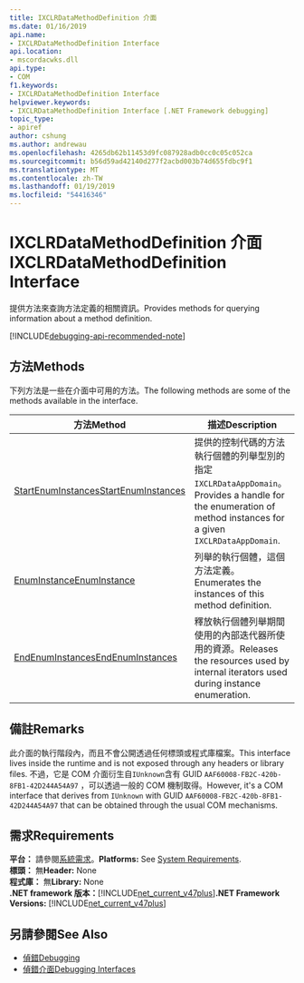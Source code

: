 ```yaml
---
title: IXCLRDataMethodDefinition 介面
ms.date: 01/16/2019
api.name:
- IXCLRDataMethodDefinition Interface
api.location:
- mscordacwks.dll
api.type:
- COM
f1.keywords:
- IXCLRDataMethodDefinition Interface
helpviewer.keywords:
- IXCLRDataMethodDefinition Interface [.NET Framework debugging]
topic_type:
- apiref
author: cshung
ms.author: andrewau
ms.openlocfilehash: 4265db62b11453d9fc087928adb0cc0c05c052ca
ms.sourcegitcommit: b56d59ad42140d277f2acbd003b74d655fdbc9f1
ms.translationtype: MT
ms.contentlocale: zh-TW
ms.lasthandoff: 01/19/2019
ms.locfileid: "54416346"
---
```

# <a name="ixclrdatamethoddefinition-interface"></a><span data-ttu-id="2c4bc-102">IXCLRDataMethodDefinition 介面</span><span class="sxs-lookup"><span data-stu-id="2c4bc-102">IXCLRDataMethodDefinition Interface</span></span>

<span data-ttu-id="2c4bc-103">提供方法來查詢方法定義的相關資訊。</span><span class="sxs-lookup"><span data-stu-id="2c4bc-103">Provides methods for querying information about a method definition.</span></span>

[!INCLUDE[debugging-api-recommended-note](../../../../includes/debugging-api-recommended-note.md)]

## <a name="methods"></a><span data-ttu-id="2c4bc-104">方法</span><span class="sxs-lookup"><span data-stu-id="2c4bc-104">Methods</span></span>

<span data-ttu-id="2c4bc-105">下列方法是一些在介面中可用的方法。</span><span class="sxs-lookup"><span data-stu-id="2c4bc-105">The following methods are some of the methods available in the interface.</span></span>

| <span data-ttu-id="2c4bc-106">方法</span><span class="sxs-lookup"><span data-stu-id="2c4bc-106">Method</span></span>                                                                                                                          | <span data-ttu-id="2c4bc-107">描述</span><span class="sxs-lookup"><span data-stu-id="2c4bc-107">Description</span></span>                                                                                 |
| ------------------------------------------------------------------------------------------------------------------------------- | ------------------------------------------------------------------------------------------- |
| [<span data-ttu-id="2c4bc-108">StartEnumInstances</span><span class="sxs-lookup"><span data-stu-id="2c4bc-108">StartEnumInstances</span></span>](../../../../docs/framework/unmanaged-api/debugging/ixclrdatamethoddefinition-startenuminstances-method.md) | <span data-ttu-id="2c4bc-109">提供的控制代碼的方法執行個體的列舉型別的指定`IXCLRDataAppDomain`。</span><span class="sxs-lookup"><span data-stu-id="2c4bc-109">Provides a handle for the enumeration of method instances for a given `IXCLRDataAppDomain`.</span></span> |
| [<span data-ttu-id="2c4bc-110">EnumInstance</span><span class="sxs-lookup"><span data-stu-id="2c4bc-110">EnumInstance</span></span>](../../../../docs/framework/unmanaged-api/debugging/ixclrdatamethoddefinition-enuminstance-method.md)             | <span data-ttu-id="2c4bc-111">列舉的執行個體，這個方法定義。</span><span class="sxs-lookup"><span data-stu-id="2c4bc-111">Enumerates the instances of this method definition.</span></span>                                         |
| [<span data-ttu-id="2c4bc-112">EndEnumInstances</span><span class="sxs-lookup"><span data-stu-id="2c4bc-112">EndEnumInstances</span></span>](../../../../docs/framework/unmanaged-api/debugging/ixclrdatamethoddefinition-endenuminstances-method.md)     | <span data-ttu-id="2c4bc-113">釋放執行個體列舉期間使用的內部迭代器所使用的資源。</span><span class="sxs-lookup"><span data-stu-id="2c4bc-113">Releases the resources used by internal iterators used during instance enumeration.</span></span>         |

## <a name="remarks"></a><span data-ttu-id="2c4bc-114">備註</span><span class="sxs-lookup"><span data-stu-id="2c4bc-114">Remarks</span></span>

<span data-ttu-id="2c4bc-115">此介面的執行階段內，而且不會公開透過任何標頭或程式庫檔案。</span><span class="sxs-lookup"><span data-stu-id="2c4bc-115">This interface lives inside the runtime and is not exposed through any headers or library files.</span></span> <span data-ttu-id="2c4bc-116">不過，它是 COM 介面衍生自`IUnknown`含有 GUID `AAF60008-FB2C-420b-8FB1-42D244A54A97` ，可以透過一般的 COM 機制取得。</span><span class="sxs-lookup"><span data-stu-id="2c4bc-116">However, it's a COM interface that derives from `IUnknown` with GUID `AAF60008-FB2C-420b-8FB1-42D244A54A97` that can be obtained through the usual COM mechanisms.</span></span>

## <a name="requirements"></a><span data-ttu-id="2c4bc-117">需求</span><span class="sxs-lookup"><span data-stu-id="2c4bc-117">Requirements</span></span>

<span data-ttu-id="2c4bc-118">**平台：** 請參閱[系統需求](../../../../docs/framework/get-started/system-requirements.md)。</span><span class="sxs-lookup"><span data-stu-id="2c4bc-118">**Platforms:** See [System Requirements](../../../../docs/framework/get-started/system-requirements.md).</span></span>  
<span data-ttu-id="2c4bc-119">**標頭：** 無</span><span class="sxs-lookup"><span data-stu-id="2c4bc-119">**Header:** None</span></span>  
<span data-ttu-id="2c4bc-120">**程式庫：** 無</span><span class="sxs-lookup"><span data-stu-id="2c4bc-120">**Library:** None</span></span>  
<span data-ttu-id="2c4bc-121">**.NET framework 版本：**[!INCLUDE[net_current_v47plus](../../../../includes/net-current-v47plus.md)]</span><span class="sxs-lookup"><span data-stu-id="2c4bc-121">**.NET Framework Versions:** [!INCLUDE[net_current_v47plus](../../../../includes/net-current-v47plus.md)]</span></span>  

## <a name="see-also"></a><span data-ttu-id="2c4bc-122">另請參閱</span><span class="sxs-lookup"><span data-stu-id="2c4bc-122">See Also</span></span>

- [<span data-ttu-id="2c4bc-123">偵錯</span><span class="sxs-lookup"><span data-stu-id="2c4bc-123">Debugging</span></span>](../../../../docs/framework/unmanaged-api/debugging/index.md)
- [<span data-ttu-id="2c4bc-124">偵錯介面</span><span class="sxs-lookup"><span data-stu-id="2c4bc-124">Debugging Interfaces</span></span>](../../../../docs/framework/unmanaged-api/debugging/debugging-interfaces.md)
